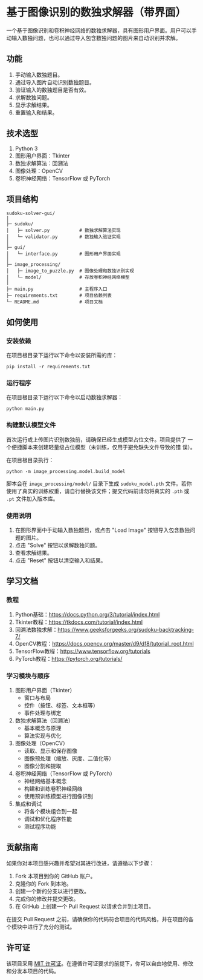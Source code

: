 # 基于图像识别的数独求解器（带界面）

一个基于图像识别和卷积神经网络的数独求解器，具有图形用户界面。用户可以手动输入数独问题，也可以通过导入包含数独问题的图片来自动识别并求解。

## 功能

1. 手动输入数独题目。
2. 通过导入图片自动识别数独题目。
3. 验证输入的数独题目是否有效。
4. 求解数独问题。
5. 显示求解结果。
6. 重置输入和结果。

## 技术选型

1. Python 3
2. 图形用户界面：Tkinter
3. 数独求解算法：回溯法
4. 图像处理：OpenCV
5. 卷积神经网络：TensorFlow 或 PyTorch

## 项目结构

```
sudoku-solver-gui/
│
├─ sudoku/
│   ├─ solver.py           # 数独求解算法实现
│   └─ validator.py        # 数独输入验证实现
│
├─ gui/
│   └─ interface.py        # 图形用户界面实现
│
├─ image_processing/
│   ├─ image_to_puzzle.py  # 图像处理和数独识别实现
│   └─ model/              # 存放卷积神经网络模型
│
├─ main.py                 # 主程序入口
├─ requirements.txt        # 项目依赖列表
└─ README.md               # 项目文档
```

## 如何使用

### 安装依赖

在项目根目录下运行以下命令以安装所需的库：

```
pip install -r requirements.txt
```

### 运行程序

在项目根目录下运行以下命令以启动数独求解器：

```
python main.py
```

### 构建默认模型文件

首次运行或上传图片识别数独前，请确保已经生成模型占位文件。项目提供了
一个便捷脚本来创建轻量级占位模型（未训练，仅用于避免缺失文件导致的错
误）。

在项目根目录执行：

```
python -m image_processing.model.build_model
```

脚本会在 `image_processing/model/` 目录下生成 `sudoku_model.pth` 文件。若你
使用了真实的训练权重，请自行替换该文件；提交代码前请勿将真实的 `.pth`
或 `.pt` 文件加入版本库。

### 使用说明

1. 在图形界面中手动输入数独题目，或点击 "Load Image" 按钮导入包含数独问题的图片。
2. 点击 "Solve" 按钮以求解数独问题。
3. 查看求解结果。
4. 点击 "Reset" 按钮以清空输入和结果。

## 学习文档

### 教程

1. Python基础：https://docs.python.org/3/tutorial/index.html
2. Tkinter教程：https://tkdocs.com/tutorial/index.html
3. 回溯法数独求解：https://www.geeksforgeeks.org/sudoku-backtracking-7/
4. OpenCV教程：https://docs.opencv.org/master/d9/df8/tutorial_root.html
5. TensorFlow教程：https://www.tensorflow.org/tutorials
6. PyTorch教程：https://pytorch.org/tutorials/

### 学习模块与顺序

1. 图形用户界面（Tkinter）
   - 窗口与布局
   - 控件（按钮、标签、文本框等）
   - 事件处理与绑定
2. 数独求解算法（回溯法）
   - 基本概念与原理
   - 算法实现与优化
3. 图像处理（OpenCV）
   - 读取、显示和保存图像
   - 图像预处理（缩放、灰度、二值化等）
   - 图像分割和提取
4. 卷积神经网络（TensorFlow 或 PyTorch）
   - 神经网络基本概念
   - 构建和训练卷积神经网络
   - 使用预训练模型进行图像识别
5. 集成和调试
   - 将各个模块组合到一起
   - 调试和优化程序性能
   - 测试程序功能

## 贡献指南

如果你对本项目感兴趣并希望对其进行改进，请遵循以下步骤：

1. Fork 本项目到你的 GitHub 账户。
2. 克隆你的 Fork 到本地。
3. 创建一个新的分支以进行更改。
4. 完成你的修改并提交更改。
5. 在 GitHub 上创建一个 Pull Request 以请求合并到主项目。

在提交 Pull Request 之前，请确保你的代码符合项目的代码风格，并在项目的各个模块中进行了充分的测试。

## 许可证

该项目采用 [MIT 许可证]()。在遵循许可证要求的前提下，你可以自由地使用、修改和分发本项目的代码。